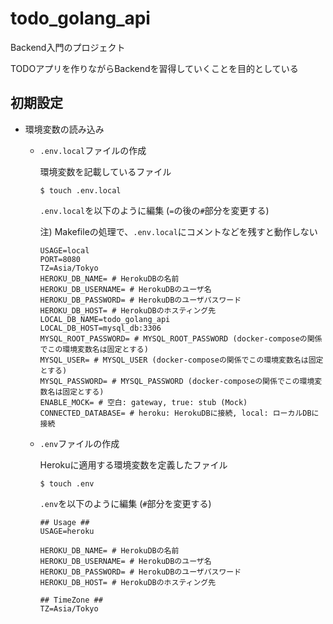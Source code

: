 # todo_golang_api

Backend入門のプロジェクト

TODOアプリを作りながらBackendを習得していくことを目的としている

## 初期設定

- 環境変数の読み込み
    - `.env.local`ファイルの作成

        環境変数を記載しているファイル

        `$ touch .env.local`

        `.env.local`を以下のように編集 (`=`の後の`#`部分を変更する)

        注) Makefileの処理で、`.env.local`にコメントなどを残すと動作しない
        ``` 
        USAGE=local
        PORT=8080
        TZ=Asia/Tokyo
        HEROKU_DB_NAME= # HerokuDBの名前
        HEROKU_DB_USERNAME= # HerokuDBのユーザ名
        HEROKU_DB_PASSWORD= # HerokuDBのユーザパスワード
        HEROKU_DB_HOST= # HerokuDBのホスティング先
        LOCAL_DB_NAME=todo_golang_api
        LOCAL_DB_HOST=mysql_db:3306
        MYSQL_ROOT_PASSWORD= # MYSQL_ROOT_PASSWORD (docker-composeの関係でこの環境変数名は固定とする)
        MYSQL_USER= # MYSQL_USER (docker-composeの関係でこの環境変数名は固定とする)
        MYSQL_PASSWORD= # MYSQL_PASSWORD (docker-composeの関係でこの環境変数名は固定とする)
        ENABLE_MOCK= # 空白: gateway, true: stub (Mock)
        CONNECTED_DATABASE= # heroku: HerokuDBに接続, local: ローカルDBに接続
        ```

    - `.env`ファイルの作成

        Herokuに適用する環境変数を定義したファイル
    
        `$ touch .env`

        `.env`を以下のように編集 (`#`部分を変更する)
        ```
        ## Usage ##
        USAGE=heroku

        HEROKU_DB_NAME= # HerokuDBの名前
        HEROKU_DB_USERNAME= # HerokuDBのユーザ名
        HEROKU_DB_PASSWORD= # HerokuDBのユーザパスワード
        HEROKU_DB_HOST= # HerokuDBのホスティング先

        ## TimeZone ##
        TZ=Asia/Tokyo
        ```